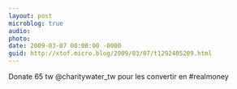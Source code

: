 ```yaml
---
layout: post
microblog: true
audio: 
photo: 
date: 2009-03-07 00:00:00 -0000
guid: http://xtof.micro.blog/2009/03/07/t1292405209.html
---
```

Donate 65 tw @charitywater_tw pour les convertir en #realmoney
